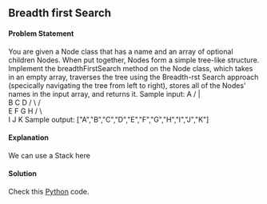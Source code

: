 ## Breadth first Search

#### Problem Statement


You are given a Node class that has a name and an array of optional children Nodes. When put together,
Nodes form a simple tree-like structure. Implement the breadthFirstSearch method on the Node class,
which takes in an empty array, traverses the tree using the Breadth-rst Search approach (specically
navigating the tree from left to right), stores all of the Nodes' names in the input array, and returns it.
Sample input:
         A
       / | \
      B  C  D
     / \   / \
    E   F G   H
       / \ \
      I  J  K
Sample output: ["A","B","C","D","E","F","G","H","I","J","K"]



#### Explanation

We can use a Stack here


#### Solution

Check this [Python](../python/Breadth_First_Search.py) code.

